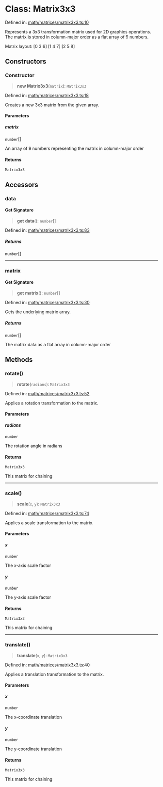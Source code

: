 # Class: Matrix3x3

Defined in: [math/matrices/matrix3x3.ts:10](https://github.com/Forge-Game-Engine/Forge/blob/7b95769650b59c5ba12aa490e41717344ca6bf1e/src/math/matrices/matrix3x3.ts#L10)

Represents a 3x3 transformation matrix used for 2D graphics operations.
The matrix is stored in column-major order as a flat array of 9 numbers.

Matrix layout:
[0 3 6]
[1 4 7]
[2 5 8]

## Constructors

### Constructor

> **new Matrix3x3**(`matrix`): `Matrix3x3`

Defined in: [math/matrices/matrix3x3.ts:18](https://github.com/Forge-Game-Engine/Forge/blob/7b95769650b59c5ba12aa490e41717344ca6bf1e/src/math/matrices/matrix3x3.ts#L18)

Creates a new 3x3 matrix from the given array.

#### Parameters

##### matrix

`number`[]

An array of 9 numbers representing the matrix in column-major order

#### Returns

`Matrix3x3`

## Accessors

### data

#### Get Signature

> **get** **data**(): `number`[]

Defined in: [math/matrices/matrix3x3.ts:83](https://github.com/Forge-Game-Engine/Forge/blob/7b95769650b59c5ba12aa490e41717344ca6bf1e/src/math/matrices/matrix3x3.ts#L83)

##### Returns

`number`[]

***

### matrix

#### Get Signature

> **get** **matrix**(): `number`[]

Defined in: [math/matrices/matrix3x3.ts:30](https://github.com/Forge-Game-Engine/Forge/blob/7b95769650b59c5ba12aa490e41717344ca6bf1e/src/math/matrices/matrix3x3.ts#L30)

Gets the underlying matrix array.

##### Returns

`number`[]

The matrix data as a flat array in column-major order

## Methods

### rotate()

> **rotate**(`radians`): `Matrix3x3`

Defined in: [math/matrices/matrix3x3.ts:52](https://github.com/Forge-Game-Engine/Forge/blob/7b95769650b59c5ba12aa490e41717344ca6bf1e/src/math/matrices/matrix3x3.ts#L52)

Applies a rotation transformation to the matrix.

#### Parameters

##### radians

`number`

The rotation angle in radians

#### Returns

`Matrix3x3`

This matrix for chaining

***

### scale()

> **scale**(`x`, `y`): `Matrix3x3`

Defined in: [math/matrices/matrix3x3.ts:74](https://github.com/Forge-Game-Engine/Forge/blob/7b95769650b59c5ba12aa490e41717344ca6bf1e/src/math/matrices/matrix3x3.ts#L74)

Applies a scale transformation to the matrix.

#### Parameters

##### x

`number`

The x-axis scale factor

##### y

`number`

The y-axis scale factor

#### Returns

`Matrix3x3`

This matrix for chaining

***

### translate()

> **translate**(`x`, `y`): `Matrix3x3`

Defined in: [math/matrices/matrix3x3.ts:40](https://github.com/Forge-Game-Engine/Forge/blob/7b95769650b59c5ba12aa490e41717344ca6bf1e/src/math/matrices/matrix3x3.ts#L40)

Applies a translation transformation to the matrix.

#### Parameters

##### x

`number`

The x-coordinate translation

##### y

`number`

The y-coordinate translation

#### Returns

`Matrix3x3`

This matrix for chaining
